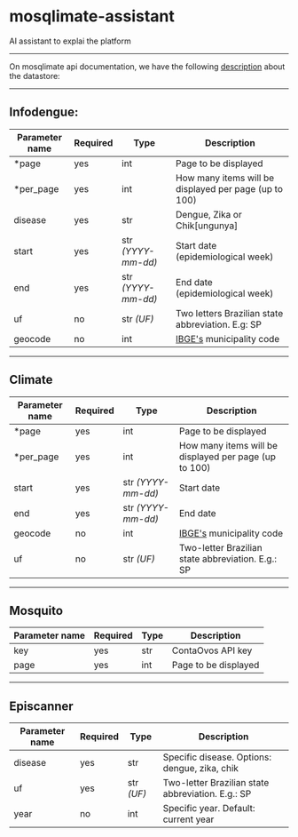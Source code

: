 # mosqlimate-assistant
AI assistant to explai the platform

---
On mosqlimate api documentation, we have the following [description](https://api.mosqlimate.org/docs/datastore/GET/infodengue/) about the datastore:


---

## Infodengue:

| Parameter name | Required | Type                | Description |
|---------------|----------|---------------------|-------------|
| *page        | yes      | int                 | Page to be displayed |
| *per_page    | yes      | int                 | How many items will be displayed per page (up to 100) |
| disease      | yes      | str                 | Dengue, Zika or Chik[ungunya] |
| start        | yes      | str *(YYYY-mm-dd)*  | Start date (epidemiological week) |
| end          | yes      | str *(YYYY-mm-dd)*  | End date (epidemiological week) |
| uf           | no       | str *(UF)*          | Two letters Brazilian state abbreviation. E.g: SP |
| geocode      | no       | int                 | [IBGE's](https://www.ibge.gov.br/explica/codigos-dos-municipios.php) municipality code |

---

## Climate

| Parameter name | Required | Type               | Description |
|---------------|----------|--------------------|-------------|
| *page        | yes      | int                | Page to be displayed |
| *per_page    | yes      | int                | How many items will be displayed per page (up to 100) |
| start        | yes      | str *(YYYY-mm-dd)* | Start date |
| end          | yes      | str *(YYYY-mm-dd)* | End date |
| geocode      | no       | int                | [IBGE's](https://www.ibge.gov.br/explica/codigos-dos-municipios.php) municipality code |
| uf           | no       | str *(UF)*         | Two-letter Brazilian state abbreviation. E.g.: SP |

---

## Mosquito

| Parameter name | Required | Type | Description           |
|---------------|----------|------|-----------------------|
| key          | yes      | str  | ContaOvos API key    |
| page         | yes      | int  | Page to be displayed |

---

## Episcanner

| Parameter name | Required | Type       | Description |
|---------------|----------|------------|-------------|
| disease      | yes      | str        | Specific disease. Options: dengue, zika, chik |
| uf          | yes      | str *(UF)* | Two-letter Brazilian state abbreviation. E.g.: SP |
| year        | no       | int        | Specific year. Default: current year |
